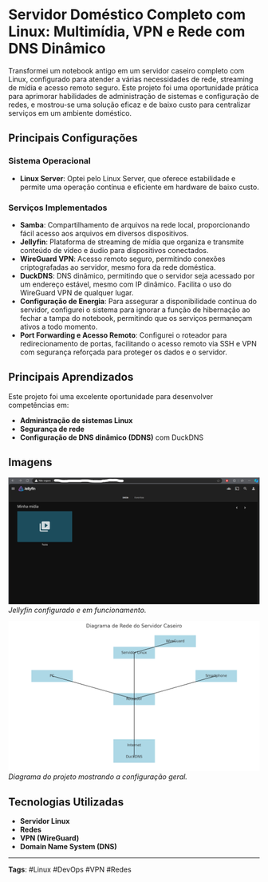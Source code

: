 # Servidor Doméstico Completo com Linux: Multimídia, VPN e Rede com DNS Dinâmico

Transformei um notebook antigo em um servidor caseiro completo com Linux, configurado para atender a várias necessidades de rede, streaming de mídia e acesso remoto seguro. Este projeto foi uma oportunidade prática para aprimorar habilidades de administração de sistemas e configuração de redes, e mostrou-se uma solução eficaz e de baixo custo para centralizar serviços em um ambiente doméstico.

## Principais Configurações

### Sistema Operacional
- **Linux Server**: Optei pelo Linux Server, que oferece estabilidade e permite uma operação contínua e eficiente em hardware de baixo custo.

### Serviços Implementados

- **Samba**: Compartilhamento de arquivos na rede local, proporcionando fácil acesso aos arquivos em diversos dispositivos.
- **Jellyfin**: Plataforma de streaming de mídia que organiza e transmite conteúdo de vídeo e áudio para dispositivos conectados.
- **WireGuard VPN**: Acesso remoto seguro, permitindo conexões criptografadas ao servidor, mesmo fora da rede doméstica.
- **DuckDNS**: DNS dinâmico, permitindo que o servidor seja acessado por um endereço estável, mesmo com IP dinâmico. Facilita o uso do WireGuard VPN de qualquer lugar.
- **Configuração de Energia**: Para assegurar a disponibilidade contínua do servidor, configurei o sistema para ignorar a função de hibernação ao fechar a tampa do notebook, permitindo que os serviços permaneçam ativos a todo momento.
- **Port Forwarding e Acesso Remoto**: Configurei o roteador para redirecionamento de portas, facilitando o acesso remoto via SSH e VPN com segurança reforçada para proteger os dados e o servidor.

## Principais Aprendizados

Este projeto foi uma excelente oportunidade para desenvolver competências em:
- **Administração de sistemas Linux**
- **Segurança de rede**
- **Configuração de DNS dinâmico (DDNS)** com DuckDNS

## Imagens

![Jellyfin funcionando](Projeto-Jellyfin.png)
*Jellyfin configurado e em funcionamento.*

![Diagrama do Projeto](Diagrama.png)
*Diagrama do projeto mostrando a configuração geral.*

## Tecnologias Utilizadas
- **Servidor Linux**
- **Redes**
- **VPN (WireGuard)**
- **Domain Name System (DNS)**

---

**Tags**: #Linux #DevOps #VPN #Redes
